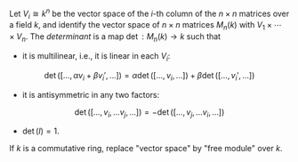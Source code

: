 Let $V_i \cong k^n$ be the vector space of the $i$-th column of the $n\times n$ matrices over a field $k$, and identify the vector space of $n\times n$ matrices $M_n(k)$ with $V_1 \times \cdots \times V_n$. The *determinant* is a map $\det: M_n(k)\to k$ such that

- it is multilinear, i.e., it is linear in each $V_i$:

$$
\det([\ldots, \alpha v_i + \beta v_i', \ldots]) = \alpha \det([\ldots, v_i, \ldots]) + \beta \det([\ldots, v_i', \ldots])
$$

- it is antisymmetric in any two factors:

$$
\det([\ldots, v_i, \ldots v_j, \ldots]) = - \det([\ldots, v_j, \ldots v_i, \ldots])
$$

- $\det(I) = 1$.

If $k$ is a commutative ring, replace "vector space" by "free module" over $k$.
